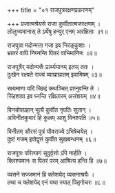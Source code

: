 +++
title = "०१ राजपुत्ररक्षणप्रकरणम्"

+++
प्रजात्मश्रेयसे राजा कुर्वीतात्मजरक्षणम् ।  
लोलुभ्यमानास् ते ऽर्थेषु हन्युर् एनम् अरक्षिताः ॥१॥
  
राजपुत्रा मदोन्मत्ता गजा इव निरङ्कुशाः ।  
भ्रातरं वापि निघ्नन्ति पितरं वाभिमानिनः ॥२॥
  
राजपुत्रैर् मदोन्मत्तैः प्रार्थ्यमानम् इतस् ततः ।  
दुःखेन रक्ष्यते राज्यं व्याघ्राघ्रातम् इवामिषम् ॥३॥
  
रक्ष्यमाणा यदि च्छिद्रं कथञ्चित् प्राप्नुवन्ति ते ।  
सिंहशावा इव घ्नन्ति रक्षितारम् असंशयम् ॥४॥
  
विनयोपग्रहान् भूत्यै कुर्वीत नृपतिः सुतान् ।  
अविनीतकुमारं हि कुलम् आशु विनश्यति ॥५॥
  
विनीतम् औरसं पुत्रं यौवराज्ये ऽभिषेचयेत् ।  
दुष्टं गजम् इवोद्वृत्तं कुर्वीत सुखबन्धनम् ॥६॥
  
राजपुत्रः परित्यागं सुदुर्वृत्तो ऽपि नार्हति ।  
क्लिश्यमानः स पितरं परम् आश्रित्य हन्ति हि ॥७॥
  
व्यसने सज्जमानं हि क्लेशयेद् व्यसनाश्रयैः ।  
तथा च क्लेशयेद् एनं यथा स्यात् पितृगोचरः ॥८॥
  
